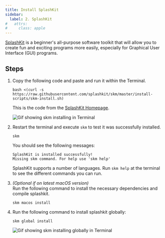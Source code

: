 ```yaml
---
title: Install SplashKit
sidebar:
  label: 2. SplashKit
#   attrs:
#     class: apple
---
```


[SplashKit](https://splashkit.io) is a beginner's all-purpose software toolkit that will allow you to create fun and exciting programs more easily, especially for Graphical User Interface (GUI) programs.

## Steps

1. Copy the following code and paste and run it within the Terminal.

    ```shell
    bash <(curl -s https://raw.githubusercontent.com/splashkit/skm/master/install-scripts/skm-install.sh)
    ```

    This is the code from the [SplashKit Homepage](http://splashkit.io).

    ![Gif showing skm installing in Terminal](/splashkit.io-starlight/gifs/macos/skm-install.gif)

2. Restart the terminal and execute `skm` to test it was successfully installed.

    ```shell
    skm
    ```

    You should see the following messages:

    ```shell
    SplashKit is installed successfully!
    Missing skm command. For help use 'skm help'
    ```

    SplashKit supports a number of languages. Run `skm help` at the terminal to see the different commands you can run.

3. *(Optional if on latest macOS version)*  
    Run the following command to install the necessary dependencies and compile splashkit.

    ```shell
    skm macos install
    ```

4. Run the following command to install splashkit globally:

    ```shell
    skm global install
    ```

    ![Gif showing skm installing globally in Terminal](/splashkit.io-starlight/gifs/macos/skm-global-install.gif)
